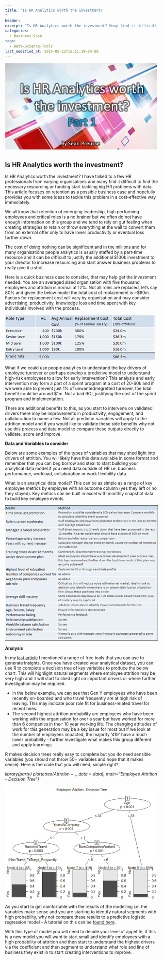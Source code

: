 ```yaml
---
title: "Is HR Analytics worth the investment?
"
header:
excerpt: "Is HR Analytics worth the investment? Many find it difficult to find the necessary resourcing or funding start tackling big HR problems with data, is there a stepping stone that you can leverage to start the journey?"
categories:
  - Business-Case
tags:
  - Data-Science-Tools
last_modified_at: 2016-08-12T15:11:19-04:00
---
```

![](/assets/images/hr_analytics_worth/Is%20HR%20Analytics%20worth%20the%20investment.jpg)

## Is HR Analytics worth the investment?

Is HR Analytics worth the investment? I have talked to a few HR professionals from varying organisations and many find it difficult to find the necessary resourcing or funding start tackling big HR problems with data. This article focuses on retention as a possible business case and hopefully provides you with some ideas to tackle this problem in a cost-effective way immediately.

We all know that retention of emerging leadership, high performing employees and critical roles is a no brainer but we often do not have enough information on this group and we tend to rely on gut feeling when creating strategies to retain or throw everything at the wall to convert them from an external offer only to have lower productivity or eventual loss further down.

The cost of doing nothing can be significant and in the millions and for many organisations people analytics is usually staffed by a part-time resource and it can be difficult to justify the additional $100k investment to your director to increase resourcing and start answer business problems to really give it a shot.

Here is a quick business case to consider, that may help get the investment needed. You are an averaged sized organisation with five thousand employees and attrition is normal at 12%. Not all roles are replaced, let’s say 80% and given the below model the total cost of replacement is ~$80m. Factors for replacement cost will vary by organisation and may consider advertising, productivity, knowledge loss and time spent with key individuals involved with the process.

![](/assets/images/hr_analytics_worth/hr_invest3.jpg)

What if we could use people analytics to understand the key drivers of employee turnover or perhaps develop a predictive model to understand high-risk employees to allow for early intervention? This analysis and early intervention may form a part of a sprint program at a cost of 20-60k and if we were able to prevent just 1% of unwanted/regretted turnover, the total benefit could be around $1m. Not a bad ROI, justifying the cost of the sprint program and implementation.

There are additional benefits to this, as you start to intervene on validated drivers there may be improvements in productivity, engagement, and collaboration to name a few. Not all predictor variables will apply to the attrition model and if you would like to validate these side benefits why not use this process and data model to compare these outputs directly to validate, score and improve.

**Data and Variables to consider**

Below are some examples of the types of variables that may shed light into drivers of attrition. You will likely have this data available in some format and remember that you can beg borrow and steal to start building your analytical data model if you need data outside of HR i.e. business performance, workload, collaboration or work flexibility data.

What is an analytical data model? This can be as simple as a range of key employee metrics by employee with an outcome column (yes they left or no they stayed). Key metrics can be built in excel with monthly snapshot data to build key employee events.

![](/assets/images/hr_analytics_worth/hr_invest1.jpg)

**Analysis**

In my <a href="https://www.linkedin.com/pulse/generating-hr-insights-sean-preusse?lipi=urn%3Ali%3Apage%3Ad_flagship3_pulse_read%3Bg62HFiFERECKUKRFCzk4Kg%3D%3D" target="_blank">last article</a> I mentioned a range of free tools that you can use to generate insights. Once you have created your analytical dataset, you can use R to complete a decision tree of key variables to produce the below chart. This will highlight natural segments where employee attrition may be very high and it will start to shed light on important drivers or where further investigation may be required.

* In the below example, we can see that Gen Y employees who have been recently on-boarded and who travel frequently are at high risk of leaving. This may indicate poor role fit for business-related travel for recent hires.
* The second highest attrition probability are employees who have been working with the organisation for over a year but have worked for more than 6 companies in their 10 year working life. The changing attitudes of work for this generation may be a key issue for most but if we look at the number of employees impacted, the majority '419' have a much lower probability - further investigate what makes this group different and apply learnings.

R makes decision trees really easy to complete but you do need sensible variables (you should not throw 50+ variables and hope that it makes sense). Here is the code that you will need, simple right?

*library(party)
plot(ctree(Attrition ~ ., data = data), main="Employee Attrition - Decision Tree")*

![](/assets/images/hr_analytics_worth/hr_invest2.jpg)


As you start to get comfortable with the results of the modelling i.e. the variables make sense and you are starting to identify natural segments with high probability, why not compare these results to a predictive logistic regression model - A tutorial on this can be <a href="http://infoexcite.com/machine%20learning/2016/01/28/Predict_Employee_Turnover.html" target="_blank">found here</a>.

With this type of model you will need to decide your level of appetite, if this is a new model you will want to start small and identify employees with a high probability of attrition and then start to understand the highest drivers via the coefficient and then segment to understand what role and line of business they exist in to start creating interventions to improve.